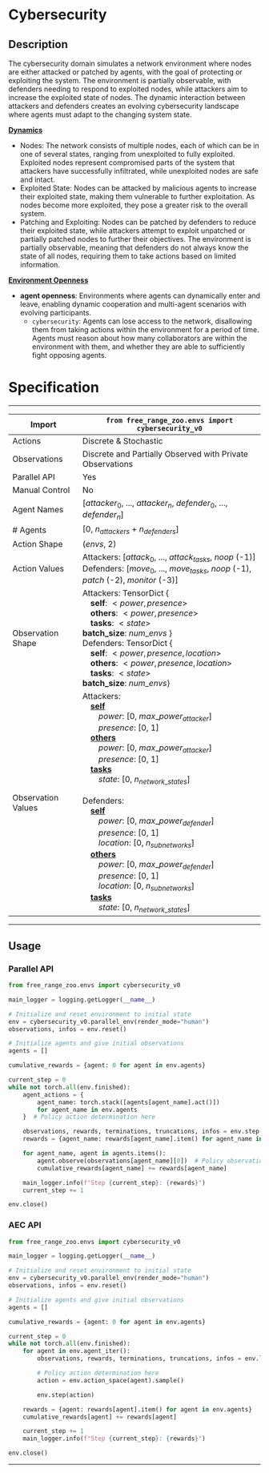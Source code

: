 # Cybersecurity
## Description
The cybersecurity domain simulates a network environment where nodes are either attacked or patched by agents, with
the goal of protecting or exploiting the system. The environment is partially observable, with defenders needing to
respond to exploited nodes, while attackers aim to increase the exploited state of nodes. The dynamic interaction
between attackers and defenders creates an evolving cybersecurity landscape where agents must adapt to the changing
system state.

<u>**Dynamics**</u><br>
- Nodes: The network consists of multiple nodes, each of which can be in one of several states, ranging from
  unexploited to fully exploited. Exploited nodes represent compromised parts of the system that attackers have
  successfully infiltrated, while unexploited nodes are safe and intact.
- Exploited State: Nodes can be attacked by malicious agents to increase their exploited state, making them
  vulnerable to further exploitation. As nodes become more exploited, they pose a greater risk to the overall
  system.
- Patching and Exploiting: Nodes can be patched by defenders to reduce their exploited state, while attackers
  attempt to exploit unpatched or partially patched nodes to further their objectives. The environment is
  partially observable, meaning that defenders do not always know the state of all nodes, requiring them to
  take actions based on limited information.

<u>**Environment Openness**</u><br>
- **agent openness**: Environments where agents can dynamically enter and leave, enabling dynamic cooperation and
  multi-agent scenarios with evolving participants.
    - `cybersecurity`: Agents can lose access to the network, disallowing them from taking actions within the
      environment for a period of time. Agents must reason about how many collaborators are within the
      environment with them, and whether they are able to sufficiently fight opposing agents.

# Specification

---

| Import             | `from free_range_zoo.envs import cybersecurity_v0`                                                                                                                                                                                                                                                                                                                                                                                                                                                                                                                                                                                                                                                                                                                                                     |
| ------------------ | ------------------------------------------------------------------------------------------------------------------------------------------------------------------------------------------------------------------------------------------------------------------------------------------------------------------------------------------------------------------------------------------------------------------------------------------------------------------------------------------------------------------------------------------------------------------------------------------------------------------------------------------------------------------------------------------------------------------------------------------------------------------------------------------------------ |
| Actions            | Discrete & Stochastic                                                                                                                                                                                                                                                                                                                                                                                                                                                                                                                                                                                                                                                                                                                                                                                  |
| Observations       | Discrete and Partially Observed with Private Observations                                                                                                                                                                                                                                                                                                                                                                                                                                                                                                                                                                                                                                                                                                                                              |
| Parallel API       | Yes                                                                                                                                                                                                                                                                                                                                                                                                                                                                                                                                                                                                                                                                                                                                                                                                    |
| Manual Control     | No                                                                                                                                                                                                                                                                                                                                                                                                                                                                                                                                                                                                                                                                                                                                                                                                     |
| Agent Names        | [$attacker_0$, ..., $attacker_n$, $defender_0$, ..., $defender_n$]                                                                                                                                                                                                                                                                                                                                                                                                                                                                                                                                                                                                                                                                                                                                     |
| # Agents           | [0, $n_{attackers}$ + $n_{defenders}$]                                                                                                                                                                                                                                                                                                                                                                                                                                                                                                                                                                                                                                                                                                                                                                 |
| Action Shape       | ($envs$, 2)                                                                                                                                                                                                                                                                                                                                                                                                                                                                                                                                                                                                                                                                                                                                                                                            |
| Action Values      | Attackers: [$attack_0$, ..., $attack_{tasks}$, $noop$ (-1)]<br>Defenders: [$move_0$, ..., $move_{tasks}$, $noop$ (-1), $patch$ (-2), $monitor$ (-3)]                                                                                                                                                                                                                                                                                                                                                                                                                                                                                                                                                                                                                                                       |
| Observation Shape  | Attackers: TensorDict { <br>&emsp;**self**: $<power, presence>$ <br>&emsp;**others**: $<power, presence>$ <br>&emsp;**tasks**: $<state>$ <br> **batch_size**: $num\_envs$ } <br> Defenders: TensorDict { <br>&emsp;**self**: $<power, presence, location>$ <br>&emsp;**others**: $<power, presence, location>$ <br>&emsp;**tasks**: $<state>$<br> **batch_size**: $num\_envs$}                                                                                                                                                                                                                                                                                                                                                                                                                                                                                  |
| Observation Values | Attackers: <br>&emsp;<u>**self**</u><br>&emsp;&emsp;$power$: [$0$, $max\_power_{attacker}$]<br>&emsp;&emsp;$presence$: [$0$, $1$]<br>&emsp;<u>**others**</u><br>&emsp;&emsp;$power$: [$0$, $max\_power_{attacker}$]<br>&emsp;&emsp;$presence$: [$0$, $1$]<br>&emsp;<u>**tasks**</u><br>&emsp;&emsp;$state$: [$0$, $n_{network\_states}$] <br><br> Defenders: <br>&emsp;<u>**self**</u><br>&emsp;&emsp;$power$: [$0$, $max\_power_{defender}$]<br>&emsp;&emsp;$presence$: [$0$, $1$]<br>&emsp;&emsp;$location$: [$0$, $n_{subnetworks}$]<br>&emsp;<u>**others**</u><br>&emsp;&emsp;$power$: [$0$, $max\_power_{defender}$]<br>&emsp;&emsp;$presence$: [$0$, $1$]<br>&emsp;&emsp;$location$: [$0$, $n_{subnetworks}$]</u><br>&emsp;<u>**tasks**</u><br>&emsp;&emsp;$state$: [$0$, $n_{network\_states}$] |

---
## Usage
### Parallel API
```python
from free_range_zoo.envs import cybersecurity_v0

main_logger = logging.getLogger(__name__)

# Initialize and reset environment to initial state
env = cybersecurity_v0.parallel_env(render_mode="human")
observations, infos = env.reset()

# Initialize agents and give initial observations
agents = []

cumulative_rewards = {agent: 0 for agent in env.agents}

current_step = 0
while not torch.all(env.finished):
    agent_actions = {
        agent_name: torch.stack([agents[agent_name].act()])
        for agent_name in env.agents
    }  # Policy action determination here

    observations, rewards, terminations, truncations, infos = env.step(agent_actions)
    rewards = {agent_name: rewards[agent_name].item() for agent_name in env.agents}

    for agent_name, agent in agents.items():
        agent.observe(observations[agent_name][0])  # Policy observation processing here
        cumulative_rewards[agent_name] += rewards[agent_name]

    main_logger.info(f"Step {current_step}: {rewards}")
    current_step += 1

env.close()
```
### AEC API
```python
from free_range_zoo.envs import cybersecurity_v0

main_logger = logging.getLogger(__name__)

# Initialize and reset environment to initial state
env = cybersecurity_v0.parallel_env(render_mode="human")
observations, infos = env.reset()

# Initialize agents and give initial observations
agents = []

cumulative_rewards = {agent: 0 for agent in env.agents}

current_step = 0
while not torch.all(env.finished):
    for agent in env.agent_iter():
        observations, rewards, terminations, truncations, infos = env.last()

        # Policy action determination here
        action = env.action_space(agent).sample()

        env.step(action)

    rewards = {agent: rewards[agent].item() for agent in env.agents}
    cumulative_rewards[agent] += rewards[agent]

    current_step += 1
    main_logger.info(f"Step {current_step}: {rewards}")

env.close()
```

---
